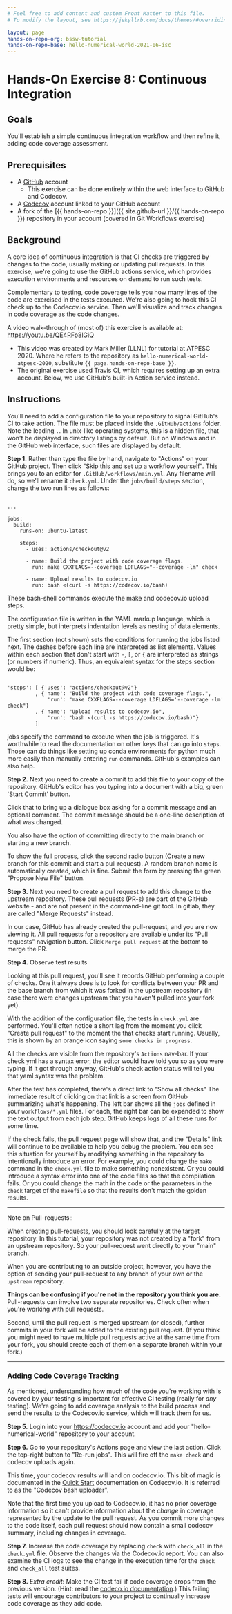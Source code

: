 ```yaml
---
# Feel free to add content and custom Front Matter to this file.
# To modify the layout, see https://jekyllrb.com/docs/themes/#overriding-theme-defaults

layout: page
hands-on-repo-org: bssw-tutorial
hands-on-repo-base: hello-numerical-world-2021-06-isc
---
```

# Hands-On Exercise 8: Continuous Integration
## Goals
You'll establish a simple continuous integration workflow and then refine it, adding code coverage assessment.

## Prerequisites
* A [GitHub](https://GitHub.com) account
    - This exercise can be done entirely within the web interface to GitHub and Codecov.
* A [Codecov](https://codecov.io) account linked to your GitHub account
* A fork of the [{{ hands-on-repo }}]({{ site.github-url }}/{{ hands-on-repo }}) repository in your account (covered in Git Workflows exercise)

## Background

A core idea of continuous integration is that CI checks are triggered by changes to the code, usually making or updating pull requests.  In this exercise, we're going to use the GitHub actions service, which provides execution environments and resources on demand to run such tests.

Complementary to testing, code coverage tells you how many lines of the code are exercised in the tests executed.
We're also going to hook this CI check up to the Codecov.io service.
Then we'll visualize and track changes in code coverage as the code changes.

A video walk-through of (most of) this exercise is available at: <https://youtu.be/QE4RFp8lGiQ>
* This video was created by Mark Miller (LLNL) for tutorial at ATPESC 2020.  Where he refers to the repository as `hello-numerical-world-atpesc-2020`, substitute `{{ page.hands-on-repo-base }}`.
* The original exercise used Travis CI, which requires setting up an extra account. Below, we use GitHub's built-in Action service instead.


## Instructions

You'll need to add a configuration file to your repository to signal GitHub's CI to take action.  The file must be placed inside the `.GitHub/actions` folder.  Note the leading `.`.  In unix-like operating systems, this is a hidden file, that won't be displayed in directory listings by default.  But on Windows and in the GitHub web interface, such files are displayed by default.

**Step 1.** Rather than type the file by hand, navigate to "Actions" on your GitHub project.  Then click "Skip this and set up a workflow yourself".  This brings you to an editor for `.GitHub/workflows/main.yml`.  Any filename will do, so we'll rename it `check.yml`.  Under the `jobs/build/steps` section, change the two run lines as follows:


```

...

jobs:
  build:
    runs-on: ubuntu-latest

    steps:
      - uses: actions/checkout@v2

      - name: Build the project with code coverage flags.
        run: make CXXFLAGS=--coverage LDFLAGS="--coverage -lm" check

      - name: Upload results to codecov.io
        run: bash <(curl -s https://codecov.io/bash)
```

These bash-shell commands execute the make and codecov.io upload steps.

The configuration file is written in the YAML markup language, which is pretty simple,
but interprets indentation levels as nesting of data elements.

The first section (not shown) sets the conditions for running the jobs listed next.
The dashes before each line are interpreted as list elements.
Values within each section that don't start with `-`, `[`, or `{`
are interpreted as strings (or numbers if numeric).
Thus, an equivalent syntax for the steps section would be:

```

'steps': [ {'uses': "actions/checkout@v2"}
         , {'name': "Build the project with code coverage flags.",
             'run': "make CXXFLAGS=--coverage LDFLAGS='--coverage -lm' check"}
         , {'name': "Upload results to codecov.io",
             'run': "bash <(curl -s https://codecov.io/bash)"}
         ]
```

jobs specify the command to execute when the job is triggered.
It's worthwhile to read the documentation on other keys that can go into `steps`.
Those can do things like setting up conda environments for python much more
easily than manually entering `run` commands.  GitHub's examples can also help.


**Step 2.** Next you need to create a commit to add this file to your copy of the repository.
GitHub's editor has you typing into a document with a big, green `Start Commit' button.

Click that to bring up a dialogue box asking for a commit message and an optional comment.
The commit message should be a one-line description of what was changed.

You also have the option of committing directly to the main branch or starting a new branch.

To show the full process, click the second radio button (Create a new branch for this commit and start a pull request).
A random branch name is automatically created, which is fine.  Submit the form by pressing the green
"Propose New File" button.

**Step 3.** Next you need to create a pull request to add this change to the upstream repository.
These pull requests (PR-s) are part of the GitHub website - and are not present in the command-line git tool.
In gitlab, they are called "Merge Requests" instead.

In our case, GitHub has already created the pull-request, and you are now viewing it.
All pull requests for a repository are available under its "Pull requests"
navigation button.  Click `Merge pull request` at the bottom to merge the PR.

**Step 4.**  Observe test results

Looking at this pull request, you'll see it records GitHub performing a couple of checks.  One it always does is to look for conflicts between your PR and the base branch from which it was forked in the upstream repository (in case there were changes upstream that you haven't pulled into your fork yet).

With the addition of the configuration file, the tests in `check.yml` are performed.  You'll often notice a short lag from the moment you click "Create pull request" to the moment the that checks start running.  Usually, this is shown by an orange icon saying `some checks in progress`.

All the checks are visible from the repository's `Actions` nav-bar.
If your check yml has a syntax error, the editor would have told you so as you were typing.
If it got through anyway, GitHub's check action status will tell you that yaml syntax was the problem.

After the test has completed, there's a direct link to "Show all checks"
The immediate result of clicking on that link is a screen from GitHub summarizing what's happening.
The left bar shows all the `jobs` defined in your `workflows/*.yml` files.  For each,
the right bar can be expanded to show the text output from each job step.
GitHub keeps logs of all these runs for some time.

If the check fails, the pull request page will show that, and the "Details" link will continue to be available to help you debug the problem.  You can see this situation for yourself by modifying something in the repository to intentionally introduce an error.  For example, you could change the `make` command in the `check.yml` file to make something nonexistent.  Or you could introduce a syntax error into one of the code files so that the compilation fails.  Or you could change the math in the code or the parameters in the `check` target of the `makefile` so that the results don't match the golden results.


---
Note on Pull-requests::

When creating pull-requests, you should look carefully at the target repository.
In this tutorial, your repository was not created by a "fork" from an upstream
repository.  So your pull-request went directly to your "main" branch.

When you are contributing to an outside project, however,
you have the option of sending your pull-request to any branch
of your own or the `upstream` repository.

**Things can be confusing if you're not in the repository you think you are.**
Pull-requests can involve two separate repositories.  Check often when you're working with pull requests.

Second, until the pull request is merged upstream (or closed),
further commits in your fork will be added to the existing pull request.
(If you think you might need to have multiple pull requests active at the
same time from your fork, you should create each of them on a separate branch within your fork.)

---

### Adding Code Coverage Tracking

As mentioned, understanding how much of the code you're working with is covered by your testing is important for effective CI testing (really for *any* testing).  We're going to add coverage analysis to the build process and send the results to the Codecov.io service, which will track them for us.

**Step 5.** Login into your <https://codecov.io> account and add your "hello-numerical-world" repository to your account.

**Step 6.** Go to your repository's Actions page and view the last action.  Click the top-right button to "Re-run jobs".
This will fire off the `make check` and codecov uploads again.

This time, your codecov results will land on codecov.io.
This bit of magic is documented in the [Quick Start](https://docs.codecov.io/docs) documentation on Codecov.io.  It is referred to as the "Codecov bash uploader".

Note that the first time you upload to Codecov.io, it has no prior coverage information so it can't
provide information about the *change* in coverage represented by the update to the pull request.
As you commit more changes to the code itself, each pull request should now contain a small codecov summary,
including changes in coverage.

**Step 7.** Increase the code coverage by replacing `check` with `check_all` in the `check.yml` file.  Observe the changes via the Codecov.io report.  You can also examine the CI logs to see the change in the execution time for the `check` and `check_all` test suites.

**Step 8.** *Extra credit*: Make the CI test fail if code coverage drops from the previous version. (Hint: read the [codeco.io documentation](https://docs.codecov.io/docs).)  This failing tests will encourage contributors to your project to continually increase code coverage as they add code.
